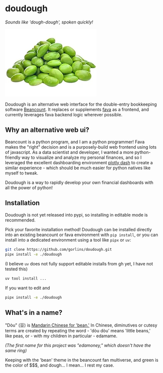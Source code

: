 # doudough
*Sounds like 'dough-dough', spoken quickly!*

![](img/doudou.jpg)

Doudough is an alternative web interface for the double-entry bookkeeping
software [Beancount](https://beancount.github.io/docs/).  It replaces or supplements [fava](https://beancount.github.io/fava/)
as a frontend, and currently leverages fava backend logic wherever possible.

## Why an alternative web ui?
Beancount is a python program, and I am a python programmer!  Fava makes the "right"
decision and is a purposely-build web frontend using lots of javascript.  As a
data scientist and developer, I wanted a more python-friendly way to visualize and
analyze my personal finances, and so I leveraged the excellent dashboarding
environment [plotly dash](https://dash.plotly.com/) to create a similar experience - 
which should be much easier for python natives like myself to tweak.

Doudough is a way to rapidly develop your own financial dashboards with all the power
of python!

## Installation

Doudough is not yet released into pypi, so installing in editable mode
is recommended.

Pick your favorite installation method!  Doudough can be installed
directly into an existing beancount or fava environment with `pip install`,
or you can install into a dedicated environment using a tool like `pipx`
or `uv`:

```bash
git clone https://github.com/gorlins/doudough.git
pipx install -e ./doudough
```

(I believe `uv` does not fully support editable installs from gh yet,
I have not tested this)
```bash
uv tool install ...
```


If you want to edit and
```bash
pipx install -e ./doudough
```

## What's in a name?

"Dòu" (豆) is [Mandarin Chinese for 'bean.'](https://en.wiktionary.org/wiki/%E8%B1%86#Chinese)
In Chinese, diminutives or cutesy terms are created by repeating
the word - 'dòu dòu' means 'little beans,' like peas, or - with my children in particular -
edamame.

*(The first name for this project was "edamoney," which doesn't have the same ring)*

Keeping with the 'bean' theme in the beancount fan multiverse, and green is the color of
$$$, and dough... I mean... I rest my case.
